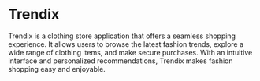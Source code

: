 # Trendix
Trendix is a clothing store application that offers a seamless shopping experience. It allows users to browse the latest fashion trends, explore a wide range of clothing items, and make secure purchases. With an intuitive interface and personalized recommendations, Trendix makes fashion shopping easy and enjoyable.
